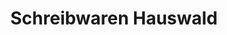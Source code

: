 ---
title: "Schreibwaren Hauswald"
url: /bad-gottleuba-berggiesshuebel/schreibwaren-hauswald/
shop: Schreibwaren
---